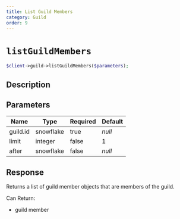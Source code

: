 ```yaml
---
title: List Guild Members
category: Guild
order: 9
---
```


# `listGuildMembers`

```php
$client->guild->listGuildMembers($parameters);
```

## Description



## Parameters


Name | Type | Required | Default
--- | --- | --- | ---
guild.id | snowflake | true | *null*
limit | integer | false | 1
after | snowflake | false | *null*

## Response

Returns a list of guild member objects that are members of the guild.

Can Return:

* guild member
